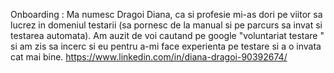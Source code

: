Onboarding :
Ma numesc Dragoi Diana, ca si profesie mi-as dori pe viitor sa lucrez in domeniul testarii (sa pornesc de la manual si pe parcurs sa invat si testarea automata).
Am auzit de voi cautand pe google "voluntariat testare " si am zis sa incerc si eu pentru a-mi face experienta pe testare si a o invata cat mai bine.
https://www.linkedin.com/in/diana-dragoi-90392674/
